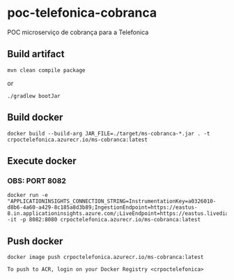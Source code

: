 # poc-telefonica-cobranca
POC microserviço de cobrança para a Telefonica


## Build artifact

```
mvn clean compile package
```

or

```
./gradlew bootJar
```



## Build docker

```
docker build --build-arg JAR_FILE=./target/ms-cobranca-*.jar . -t crpoctelefonica.azurecr.io/ms-cobranca:latest
```

## Execute docker

### OBS: PORT 8082

```
docker run -e "APPLICATIONINSIGHTS_CONNECTION_STRING=InstrumentationKey=a0326010-d8b6-4a60-a429-8c185a8d3b89;IngestionEndpoint=https://eastus-8.in.applicationinsights.azure.com/;LiveEndpoint=https://eastus.livediagnostics.monitor.azure.com/" -it -p 8082:8080 crpoctelefonica.azurecr.io/ms-cobranca:latest

```


## Push docker

```
docker image push crpoctelefonica.azurecr.io/ms-cobranca:latest
```

`To push to ACR, login on your Docker Registry <crpoctelefonica>`

